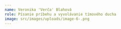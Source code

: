 ```yaml
---
name: Veronika 'Verča' Blahová
role: Písanie príbehu a vyvolávanie tímového ducha
image: src/images/uploads/image-6-.png
---
```

